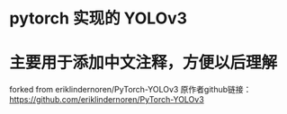 # pytorch 实现的 YOLOv3
# 主要用于添加中文注释，方便以后理解
forked from eriklindernoren/PyTorch-YOLOv3
原作者github链接：https://github.com/eriklindernoren/PyTorch-YOLOv3
